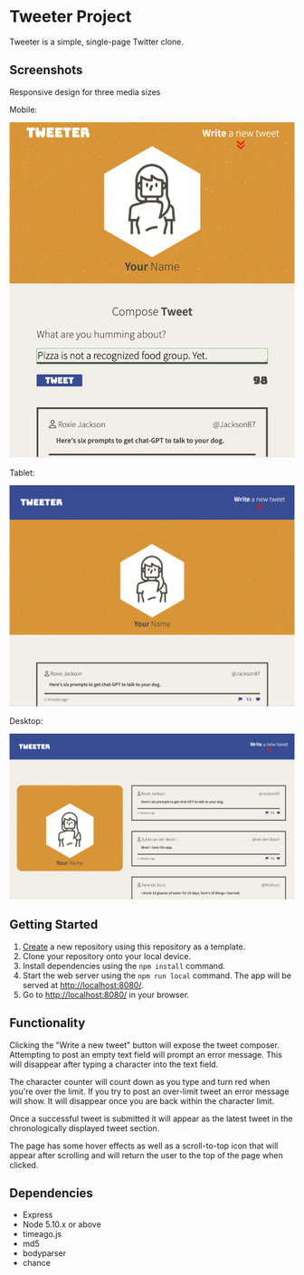 # Tweeter Project

Tweeter is a simple, single-page Twitter clone.

## Screenshots

Responsive design for three media sizes

Mobile:

!["Mobile with tweet composer open"](https://github.com/MSimnes/tweeter/blob/master/docs/mobile-tweet-form.png?raw=true)

Tablet:

!["Tablet layout with tweet composer hidden"](https://github.com/MSimnes/tweeter/blob/master/docs/tablet-view.png?raw=true)

Desktop:

!["Desktop layout with tweet composer hidden"](https://github.com/MSimnes/tweeter/blob/master/docs/desktop-view.png?raw=true)

## Getting Started

1. [Create](https://docs.github.com/en/repositories/creating-and-managing-repositories/creating-a-repository-from-a-template) a new repository using this repository as a template.
2. Clone your repository onto your local device.
3. Install dependencies using the `npm install` command.
3. Start the web server using the `npm run local` command. The app will be served at <http://localhost:8080/>.
4. Go to <http://localhost:8080/> in your browser.

## Functionality

Clicking the "Write a new tweet" button will expose the tweet composer. Attempting to post an empty text field will prompt an error message. This will disappear after typing a character into the text field. 

The character counter will count down as you type and turn red when you're over the limit. If you try to post an over-limit tweet an error message will show. It will disappear once you are back within the character limit.

Once a successful tweet is submitted it will appear as the latest tweet in the chronologically displayed tweet section.

The page has some hover effects as well as a scroll-to-top icon that will appear after scrolling and will return the user to the top of the page when clicked.

## Dependencies

- Express
- Node 5.10.x or above
- timeago.js
- md5
- bodyparser
- chance 

